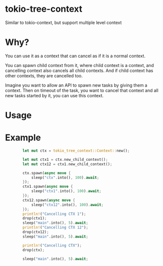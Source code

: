 # tokio-tree-context
Similar to tokio-context, but support multiple level context

# Why?

You can use it as a context that can cancel as if it is a normal context.

You can spawn child context from it, where child context is a context, and cancelling context also cancels all child contexts. And if child context has other contexts, they are cancelled too.

Imagine you want to allow an API to spawn new tasks by giving them a context.
Then on timeout of the task, you want to cancel that context and all new tasks started by it, you can use this context.


# Usage


# Example
```rust
        let mut ctx = tokio_tree_context::Context::new();

        let mut ctx1 = ctx.new_child_context();
        let mut ctx12 = ctx1.new_child_context();

        ctx.spawn(async move {
            sleep("ctx".into(), 100).await;
        });
        ctx1.spawn(async move {
            sleep("ctx1".into(), 100).await;
        });
        ctx12.spawn(async move {
            sleep("ctx12".into(), 100).await;
        });
        println!("Cancelling CTX 1");
        drop(ctx1);
        sleep("main".into(), 5).await;
        println!("Cancelling CTX 12");
        drop(ctx12);
        sleep("main".into(), 5).await;

        println!("Cancelling CTX");
        drop(ctx);

        sleep("main".into(), 5).await;
```
